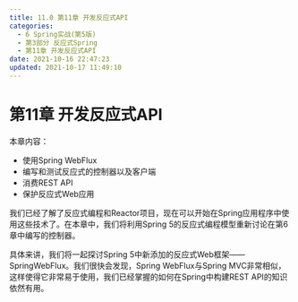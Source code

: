 ```yaml
---
title: 11.0 第11章 开发反应式API
categories: 
  - 6 Spring实战(第5版)
  - 第3部分 反应式Spring
  - 第11章 开发反应式API
date: 2021-10-16 22:47:23
updated: 2021-10-17 11:49:10
---
```

# 第11章 开发反应式API

<div>本章内容：<ul><li>使用Spring WebFlux</li><li>编写和测试反应式的控制器以及客户端</li><li>消费REST API</li><li>保护反应式Web应用</li></ul></div>

我们已经了解了反应式编程和Reactor项目，现在可以开始在Spring应用程序中使用这些技术了。在本章中，我们将利用Spring 5的反应式编程模型重新讨论在第6章中编写的控制器。

具体来讲，我们将一起探讨Spring 5中新添加的反应式Web框架——SpringWebFlux。我们很快会发现，Spring WebFlux与Spring MVC非常相似，这样使得它非常易于使用，我们已经掌握的如何在Spring中构建REST API的知识依然有用。

